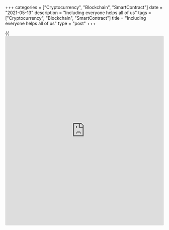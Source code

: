 +++
categories = ["Cryptocurrency", "Blockchain", "SmartContract"]
date = "2021-05-13"
description = "Including everyone helps all of us"
tags = ["Cryptocurrency", "Blockchain", "SmartContract"]
title = "Including everyone helps all of us"
type = "post"
+++

{{<iframe id="large-banner" src="https://www.bounty.group/#slide=17.0" width="100%" height="600" scrolling="no" style="border: 0px solid rgb(216, 221, 230); border-radius: 3px;">}}

## Diversity and inclusion are good for the economy

A more inclusive economy is a bigger economy—a more prosperous economy
with room to grow without creating inflationary pressures.

Drawing more workers from diverse communities into the labour market is:

  * good for workers
  * good for business
  * good for the whole economy 

But the COVID-19 pandemic has had very uneven economic effects. Low-wage
earners, women, youth and racialized Canadians have borne the brunt of
job losses because they work in the hardest-hit sectors.

A complete economic recovery is a shared one, with good job
opportunities for everyone—including those who have been hurt the most.

Monetary [policy](https://www.fintechee.com/policy/) is a broad macroeconomic instrument. We can’t use it to
target specific groups. But what we can—and must—do is keep the benefits
of inclusion in mind while implementing monetary [policy](https://www.fintechee.com/policy/).